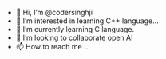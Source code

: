 - 👋 Hi, I’m @codersinghji
- 👀 I’m interested in learning C++ language...
- 🌱 I’m currently learning C language.
- 💞️ I’m looking to collaborate open AI
- 📫 How to reach me ...

<!---
codersinghji/codersinghji is a ✨ special ✨ repository because its `README.md` (this file) appears on your GitHub profile.
You can click the Preview link to take a look at your changes.
--->
